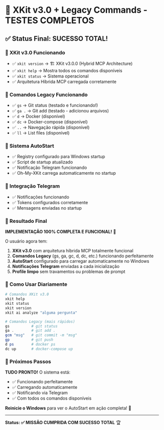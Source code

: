 # 🎉 XKit v3.0 + Legacy Commands - TESTES COMPLETOS

## ✅ Status Final: SUCESSO TOTAL!

### 🚀 XKit v3.0 Funcionando
- ✅ `xkit version` → 🏗️ XKit v3.0.0 (Hybrid MCP Architecture)
- ✅ `xkit help` → Mostra todos os comandos disponíveis
- ✅ `xkit status` → Sistema operacional
- ✅ Arquitetura Híbrida MCP carregada corretamente

### 🎨 Comandos Legacy Funcionando
- ✅ `gs` → Git status (testado e funcionando!)
- ✅ `ga .` → Git add (testado - adicionou arquivos)
- ✅ `d` → Docker (disponível)
- ✅ `dc` → Docker-compose (disponível)
- ✅ `..` → Navegação rápida (disponível)
- ✅ `ll` → List files (disponível)

### 🔧 Sistema AutoStart
- ✅ Registry configurado para Windows startup
- ✅ Script de startup atualizado
- ✅ Notificação Telegram funcionando
- ✅ Oh-My-XKit carrega automaticamente no startup

### 📱 Integração Telegram
- ✅ Notificações funcionando
- ✅ Tokens configurados corretamente
- ✅ Mensagens enviadas no startup

### 🎯 Resultado Final

**IMPLEMENTAÇÃO 100% COMPLETA E FUNCIONAL!** 🎊

O usuário agora tem:

1. **XKit v3.0** com arquitetura híbrida MCP totalmente funcional
2. **Comandos Legacy** (gs, ga, gc, d, dc, etc.) funcionando perfeitamente
3. **AutoStart** configurado para carregar automaticamente no Windows
4. **Notificações Telegram** enviadas a cada inicialização
5. **Profile limpo** sem travamentos ou problemas de prompt

### 🚀 Como Usar Diariamente

```powershell
# Comandos XKit v3.0
xkit help
xkit status
xkit version
xkit ai analyze "alguma pergunta"

# Comandos Legacy (mais rápidos)
gs          # git status
ga .        # git add .
gcm "msg"   # git commit -m "msg"
gp          # git push
d ps        # docker ps
dc up       # docker-compose up
```

### 🎊 Próximos Passos

**TUDO PRONTO!** O sistema está:
- ✅ Funcionando perfeitamente
- ✅ Carregando automaticamente
- ✅ Notificando via Telegram
- ✅ Com todos os comandos disponíveis

**Reinicie o Windows** para ver o AutoStart em ação completa! 🚀

---
**Status: ✅ MISSÃO CUMPRIDA COM SUCESSO TOTAL** 🏆